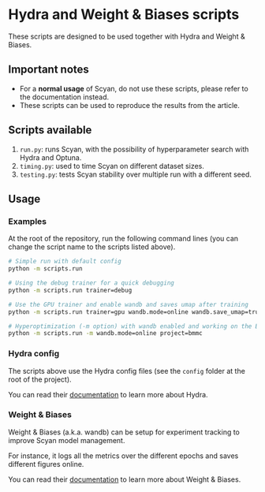 # Hydra and Weight & Biases scripts

These scripts are designed to be used together with Hydra and Weight & Biases.

## Important notes

- For a **normal usage** of Scyan, do not use these scripts, please refer to the documentation instead.
- These scripts can be used to reproduce the results from the article.

## Scripts available

1. `run.py`: runs Scyan, with the possibility of hyperparameter search with Hydra and Optuna.
2. `timing.py`: used to time Scyan on different dataset sizes.
3. `testing.py`: tests Scyan stability over multiple run with a different seed.

## Usage

### Examples

At the root of the repository, run the following command lines (you can change the script name to the scripts listed above).

```bash
# Simple run with default config
python -m scripts.run

# Using the debug trainer for a quick debugging
python -m scripts.run trainer=debug

# Use the GPU trainer and enable wandb and saves umap after training
python -m scripts.run trainer=gpu wandb.mode=online wandb.save_umap=true

# Hyperoptimization (-m option) with wandb enabled and working on the BMMC dataset
python -m scripts.run -m wandb.mode=online project=bmmc
```

### Hydra config

The scripts above use the Hydra config files (see the `config` folder at the root of the project).

You can read their [documentation](https://hydra.cc/docs/intro/) to learn more about Hydra.

### Weight & Biases

Weight & Biases (a.k.a. wandb) can be setup for experiment tracking to improve Scyan model management.

For instance, it logs all the metrics over the different epochs and saves different figures online.

You can read their [documentation](https://docs.wandb.ai/) to learn more about Weight & Biases.
